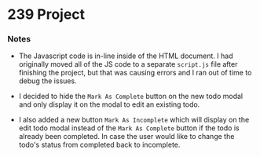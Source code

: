 # 239 Project

### Notes

* The Javascript code is in-line inside of the HTML document. I had originally moved all of the JS code to a separate `script.js` file after finishing the project, but that was causing errors and I ran out of time to debug the issues.

* I decided to hide the `Mark As Complete` button on the new todo modal and only display it on the modal to edit an existing todo.

* I also added a new button `Mark As Incomplete` which will display on the edit todo modal instead of the `Mark As Complete` button if the todo is already been completed. In case the user would like to change the todo's status from completed back to incomplete.
